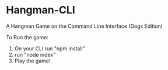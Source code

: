# Hangman-CLI

A Hangman Game on the Command Line Interface (Dogs Edition)

To Run the game:
1) On your CLI run "npm install"
2) run "node index"
3) Play the game!
